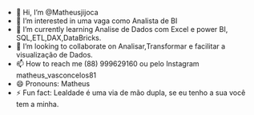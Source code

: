 - 👋 Hi, I’m @Matheusjijoca
- 👀 I’m interested in uma vaga como Analista de BI
- 🌱 I’m currently learning Analise de Dados com Excel e power BI, SQL,ETL,DAX,DataBricks.
- 💞️ I’m looking to collaborate on Analisar,Transformar e facilitar a visualização de Dados.
- 📫 How to reach me (88) 999629160 ou pelo Instagram matheus_vasconcelos81
- 😄 Pronouns: Matheus
- ⚡ Fun fact: Lealdade é uma via de mão dupla, se eu tenho a sua você tem a minha.

<!---
Matheusjijoca/Matheusjijoca is a ✨ special ✨ repository because its `README.md` (this file) appears on your GitHub profile.
You can click the Preview link to take a look at your changes.
--->
